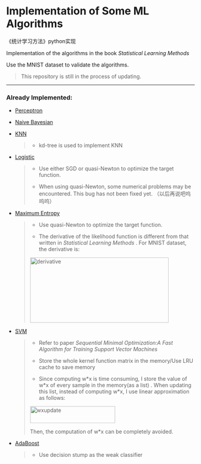 # Implementation of Some ML Algorithms 
《统计学习方法》python实现

Implementation of the algorithms in the book *Statistical Learning Methods*  

Use the MNIST dataset to validate the algorithms.

>  This repository is still in the process of updating.

----

### Already Implemented:

* [Perceptron](https://github.com/RockeyCoss/machineLearningImplementation/blob/main/models/Perceptron.py)

* [Naive Bayesian](https://github.com/RockeyCoss/machineLearningImplementation/blob/main/models/NaiveBayesian.py)

* [KNN](https://github.com/RockeyCoss/machineLearningImplementation/blob/main/models/KNN.py)

  > - kd-tree is used to implement KNN

* [Logistic](https://github.com/RockeyCoss/machineLearningImplementation/blob/main/models/Logistic.py)

  > - Use either SGD or quasi-Newton to optimize the target function.
  >
  > - When using quasi-Newton, some numerical problems may be encountered. This bug has not been fixed yet. （以后再说吧呜呜呜）

* [Maximum Entropy](https://github.com/RockeyCoss/machineLearningImplementation/blob/main/models/MaximumEntropy.py)

  > - Use quasi-Newton to optimize the target function.
  >
  > - The derivative of the likelihood function is different from that written in *Statistical Learning Methods* . For MNIST dataset, the derivative is:
  >
  > <img src="https://github.com/RockeyCoss/machineLearningImplementation/blob/main/README.assets/derivative.png" alt="derivative" width="370" height="174" />

* [SVM](https://github.com/RockeyCoss/MachineLearningAlgos/blob/main/models/SVM.py)

  > - Refer to paper  *Sequential Minimal Optimization:A Fast Algorithm for Training Support Vector Machines*
  >
  > - Store the whole kernel function matrix in the memory/Use LRU cache to save memory 
  >
  > - Since computing w\*x is time consuming, I store the value of w\*x  of every sample in the memory(as a list) . When updating this list, instead of computing w\*x, I use linear approximation as follows:
  > <img src="https://github.com/RockeyCoss/MachineLearningAlgos/blob/main/README.assets/wxupdate.png" alt="wxupdate" width="227" height="45" />
  >
  > Then, the computation of w\*x can be completely avoided.
  
* [AdaBoost](https://github.com/RockeyCoss/MachineLearningAlgos/blob/main/models/AdaBoost.py)

  > + Use decision stump as the weak classifier

